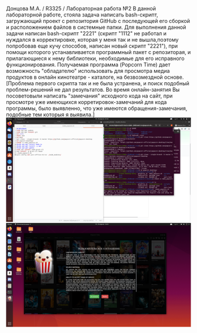 Донцова М.А. / R3325 /
Лабораторная работа №2
В данной лабораторной работе, стояла задача написать bash-скрипт, загружающий проект с репозитория GitHub 
с последующей его сборкой и расположением файлов в системные папки.
Для выполнения данной задачи написан bash-скрипт "2221" (скрипт "1112" не работал и нуждался в корректировке, которая у меня так и не вышла,поэтому попробовав еще кучу способов, написан новый скрипт "2221"), при помощи которого устанавливается программный 
пакет с репозиторая, и прилагающиеся к нему библиотеки, необходимые для его исправного функционирования.
Получаемая программа (Popcorn Time) дает возможность "обладателю" использовать для просмотра медиа продуктов 
в онлайн кинотеатре - каталоге, на безвозмездной основе.
[Проблема первого скрипта так и не была устранена, и поиск подобный проблем-решений не дал результатов. Во время онлайн-занятия  Вы посоветовыли написать "замечания" исходного кода на сайт, при просмотре уже имеющихся корретировок-замечаний для кода программы, было выявленно, что уже имеются обращения-замечания, подобные тем которыя я выявила.]
![Снимок экрана от 2020-04-10 01-03-13](https://github.com/morcoWka/POMS/blob/master/lab2/%D0%A1%D0%BD%D0%B8%D0%BC%D0%BE%D0%BA%20%D1%8D%D0%BA%D1%80%D0%B0%D0%BD%D0%B0%20%D0%BE%D1%82%202020-04-10%2001-03-13.png)
![Снимок экрана от 2020-04-10 16-25-59](https://github.com/morcoWka/POMS/blob/master/lab2/%D0%A1%D0%BD%D0%B8%D0%BC%D0%BE%D0%BA%20%D1%8D%D0%BA%D1%80%D0%B0%D0%BD%D0%B0%20%D0%BE%D1%82%202020-04-10%2016-25-59.png)
